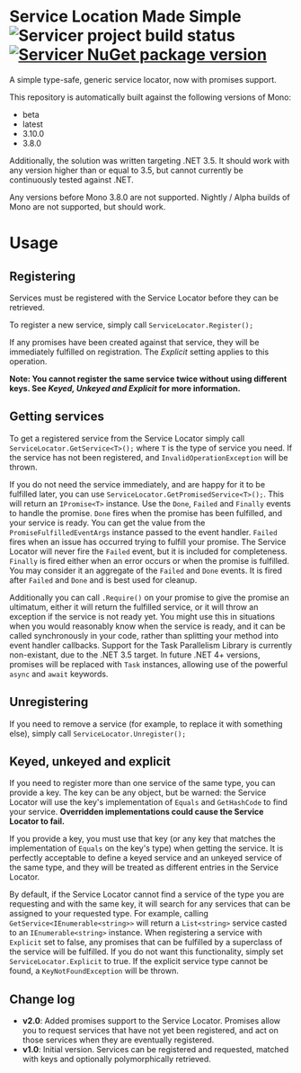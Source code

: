 # Service Location Made Simple ![Servicer project build status](https://travis-ci.org/Udellgames/servicer.svg?branch=master) [![Servicer NuGet package version](https://img.shields.io/nuget/v/Servicer.svg)](https://www.nuget.org/packages/Servicer/)
A simple type-safe, generic service locator, now with promises support.

This repository is automatically built against the following versions of Mono:
  - beta
  - latest
  - 3.10.0
  - 3.8.0
  
Additionally, the solution was written targeting .NET 3.5. It should work with any version higher than or equal to 3.5, but cannot currently be continuously tested against .NET.
  
Any versions before Mono 3.8.0 are not supported. Nightly / Alpha builds of Mono are not supported, but should work.

# Usage

## Registering

Services must be registered with the Service Locator before they can be retrieved.

To register a new service, simply call `ServiceLocator.Register();`

If any promises have been created against that service, they will be immediately fulfilled on registration. The *Explicit* setting applies to this operation.

**Note: You cannot register the same service twice without using different keys. See *Keyed, Unkeyed and Explicit* for more information.**

## Getting services

To get a registered service from the Service Locator simply call `ServiceLocator.GetService<T>();` where `T` is the type of service you need. If the service has not been registered, and `InvalidOperationException` will be thrown.

If you do not need the service immediately, and are happy for it to be fulfilled later, you can use `ServiceLocator.GetPromisedService<T>();`. This will return an `IPromise<T>` instance. Use the `Done`, `Failed` and `Finally` events to handle the promise. `Done` fires when the promise has been fulfilled, and your service is ready. You can get the value from the `PromiseFulfilledEventArgs` instance passed to the event handler. `Failed` fires when an issue has occurred trying to fulfill your promise. The Service Locator will never fire the `Failed` event, but it is included for completeness. `Finally` is fired either when an error occurs or when the promise is fulfilled. You may consider it an aggregate of the `Failed` and `Done` events. It is fired after `Failed` and `Done` and is best used for cleanup.

Additionally you can call `.Require()` on your promise to give the promise an ultimatum, either it will return the fulfilled service, or it will throw an exception if the service is not ready yet. You might use this in situations when you would reasonably know when the service is ready, and it can be called synchronously in your code, rather than splitting your method into event handler callbacks. Support for the Task Parallelism Library is currently non-existant, due to the .NET 3.5 target. In future .NET 4+ versions, promises will be replaced with `Task` instances, allowing use of the powerful `async` and `await` keywords.

## Unregistering

If you need to remove a service (for example, to replace it with something else), simply call `ServiceLocator.Unregister();`

## Keyed, unkeyed and explicit

If you need to register more than one service of the same type, you can provide a key. The key can be any object, but be warned: the Service Locator will use the key's implementation of `Equals` and `GetHashCode` to find your service. **Overridden implementations could cause the Service Locator to fail.**

If you provide a key, you must use that key (or any key that matches the implementation of `Equals` on the key's type) when getting the service. It is perfectly acceptable to define a keyed service and an unkeyed service of the same type, and they will be treated as different entries in the Service Locator.

By default, if the Service Locator cannot find a service of the type you are requesting and with the same key, it will search for any services that can be assigned to your requested type. For example, calling `GetService<IEnumerable<string>>` will return a `List<string>` service casted to an `IEnumerable<string>` instance. When registering a service with `Explicit` set to false, any promises that can be fulfilled by a superclass of the service will be fulfilled. If you do not want this functionality, simply set `ServiceLocator.Explicit` to true. If the explicit service type cannot be found, a `KeyNotFoundException` will be thrown.

## Change log
* **v2.0**: Added promises support to the Service Locator. Promises allow you to request services that have not yet been registered, and act on those services when they are eventually registered.
* **v1.0**: Initial version. Services can be registered and requested, matched with keys and optionally polymorphically retrieved.


  
  
  
  
